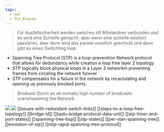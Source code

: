 ```yaml
---
tags:
  - nwt
  - 3te_Klasse
---
```

> Für Ausfallsicherheit werden switches oft Miteiandner verbunden und es wird eine Schleife gemacht, aber wenn eine schleife existiert passieren, aber dann wird das packet unedlich geschickt und dann gibt es einen Switchting loop 

- Spanning Tree Protocol (STP) is a loop-preventiion Network protocol that allows for dedundancy while creation a loop free layer 2 topology
- STP logically block physical loops in a Layer 2 networkm preventing frames from circeling the network forever
- STP compensates for a failure in the network by recaclulating and opening up prevously blocked ports.

> Brodcast Storm an ab nomally high number of brodcasts overwhealming the Network

![](STP-Spanning%20Tree%20Protocol%2008-11-2024-40.excalidraw.svg)
![](STP-Spanning%20Tree%20Protocol%2008-11-2024-36.excalidraw.svg)
[[issues-with-redundant-switch-links]]
[[steps-to-a-loop-free-topology]]
[[bridge-id]]
[[bpdu-bridge-protocol-data-unit]]
[[stp-timer-and-port-states]]
[[spanning-tree-bsp]]
[[stp-states]]
[[per-vlan-spanning-tree]]
[[evolution-of-stp]]
[[rstp-rapid-spanning-tree-protocol]]